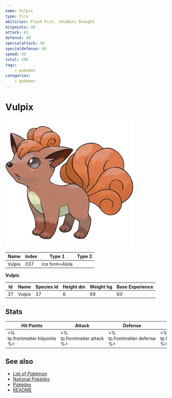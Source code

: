 ```yaml
---
name: Vulpix
type: Fire
abilities: Flash Fire, (Hidden) Drought
hitpoints: 38
attack: 41
defense: 40
specialattack: 50
specialdefense: 65
speed: 65
total: 299
tags:
    - pokemon
categories:
    - pokemon
---
```


# Vulpix


![Vulpix](images/037.png)

| **Name** | **Index** | **Type 1** | **Type 2** |
|----|----|----|----|
| Vulpix | 037 | Ice form=Alola  |  |

**Vulpix** 




| **Id** | **Name** | **Species Id** | **Height dm** | **Weight hg** | **Base Experience** |
|--------|----------|----------------|------------|------------|---------------------|
| 37 | Vulpix | 37 | 6 | 99 | 60 |



## Stats

| **Hit Points** | **Attack** | **Defense** | **Special Attack** | **Special Defense** | **Speed** | **Total** |
|----------------|------------|-------------|--------------------|---------------------|-----------|-----------|
| <% tp.frontmatter.hitpoints %> | <% tp.frontmatter.attack %> | <% tp.frontmatter.defense %> | <% tp.frontmatter.specialattack %> | <% tp.frontmatter.specialdefense %> | <% tp.frontmatter.speed %> | <% tp.frontmatter.total %> |

## See also

- [List of Pokémon](../pokemon.md)
- [National Pokédex](../national_pokedex.md)
- [Pokédex](../pokedex.md)
- [README](../README.md)
